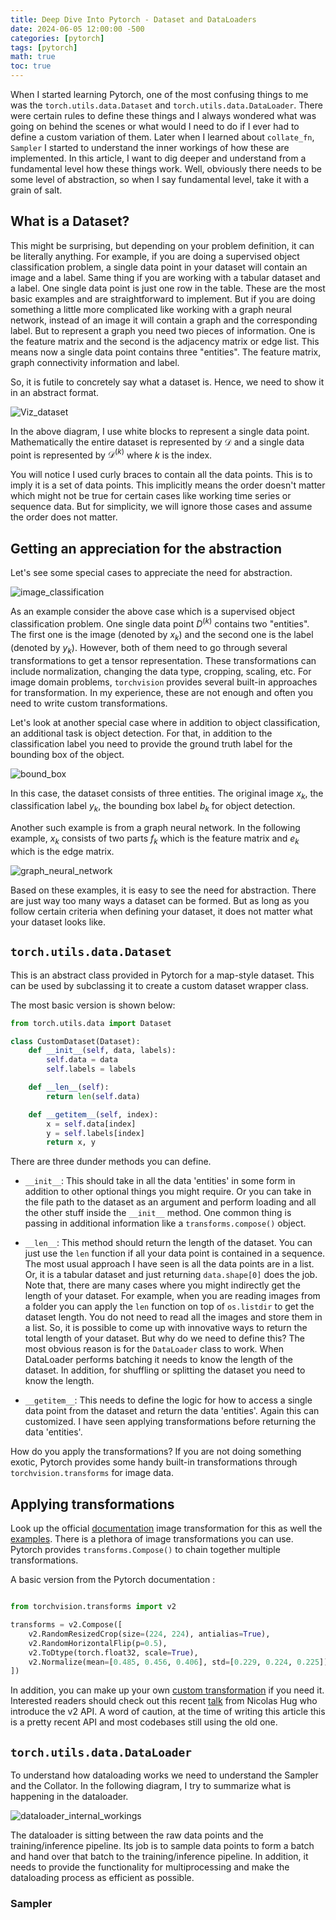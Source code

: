 ```yaml
---
title: Deep Dive Into Pytorch - Dataset and DataLoaders
date: 2024-06-05 12:00:00 -500
categories: [pytorch]
tags: [pytorch]
math: true
toc: true
---
```


When I started learning Pytorch, one of the most confusing things to me was the `torch.utils.data.Dataset` and `torch.utils.data.DataLoader`. There were certain rules to define these things and I always wondered what was going on behind the scenes or what would I need to do if I ever had to define a custom variation of them. Later when I learned about `collate_fn`, `Sampler` I started to understand the inner workings of how these are implemented. In this article, I want to dig deeper and understand from a fundamental level how these things work. Well, obviously there needs to be some level of abstraction, so when I say fundamental level, take it with a grain of salt.


## What is a Dataset?

This might be surprising, but depending on your problem definition, it can be literally anything. For example, if you are doing a supervised object classification problem, a single data point in your dataset will contain an image and a label. Same thing if you are working with a tabular dataset and a label. One single data point is just one row in the table. These are the most basic examples and are straightforward to implement. But if you are doing something a little more complicated like working with a graph neural network, instead of an image it will contain a graph and the corresponding label. But to represent a graph you need two pieces of information. One is the feature matrix and the second is the adjacency matrix or edge list. This means now a single data point contains three "entities". The feature matrix, graph connectivity information and label. 

So, it is futile to concretely say what a dataset is. Hence, we need to show it in an abstract format. 

![Viz_dataset](/assets/img/Pytorch_Dataset_DataLoaders/pdd1.png)

In the above diagram, I use white blocks to represent a single data point. Mathematically the entire dataset is represented by $\mathcal{D}$ and a single data point is represented by $\mathcal{D}^{(k)}$ where $k$ is the index.

You will notice I used curly braces to contain all the data points. This is to imply it is a set of data points. This implicitly means the order doesn't matter which might not be true for certain cases like working time series or sequence data. But for simplicity, we will ignore those cases and assume the order does not matter.

## Getting an appreciation for the abstraction
Let's see some special cases to appreciate the need for abstraction.

![image_classification](/assets/img/Pytorch_Dataset_DataLoaders/pdd2.png)

As an example consider the above case which is a supervised object classification problem. One single data point $D^{(k)}$ contains two "entities". The first one is the image (denoted by $x_k$) and the second one is the label (denoted by $y_k$). However, both of them need to go through several transformations to get a tensor representation. These transformations can include normalization, changing the data type, cropping, scaling, etc. For image domain problems, `torchvision` provides several built-in approaches for transformation. In my experience, these are not enough and often you need to write custom transformations.

Let's look at another special case where in addition to object classification, an additional task is object detection. For that, in addition to the classification label you need to provide the ground truth label for the bounding box of the object.

![bound_box](/assets/img/Pytorch_Dataset_DataLoaders/pdd3.png)

In this case, the dataset consists of three entities. The original image $x_k$, the classification label $y_k$, the bounding box label $b_k$ for object detection. 

Another such example is from a graph neural network. In the following example, $x_k$ consists of two parts $f_k$ which is the feature matrix and $e_k$ which is the edge matrix.


![graph_neural_network](/assets/img/Pytorch_Dataset_DataLoaders/pdd4.png)

Based on these examples, it is easy to see the need for abstraction. There are just way too many ways a dataset can be formed. But as long as you follow certain criteria when defining your dataset, it does not matter what your dataset looks like.

## `torch.utils.data.Dataset`

This is an abstract class provided in Pytorch for a map-style dataset. This can be used by subclassing it to create a custom dataset wrapper class.

The most basic version is shown below:

```python
from torch.utils.data import Dataset

class CustomDataset(Dataset):
    def __init__(self, data, labels):
        self.data = data
        self.labels = labels

    def __len__(self):
        return len(self.data)

    def __getitem__(self, index):
        x = self.data[index]
        y = self.labels[index]
        return x, y
```

There are three dunder methods you can define. 

- `__init__`: This should take in all the data 'entities' in some form in addition to other optional things you might require. Or you can take in the file path to the dataset as an argument and perform loading and all the other stuff inside the `__init__` method. One common thing is passing in additional information like a `transforms.compose()` object.

- `__len__`: This method should return the length of the dataset. You can just use the `len` function if all your data point is contained in a sequence. The most usual approach I have seen is all the data points are in a list. Or, it is a tabular dataset and just returning `data.shape[0]` does the job. Note that, there are many cases where you might indirectly get the length of your dataset. For example, when you are reading images from a folder you can apply the `len` function on top of `os.listdir` to get the dataset length. You do not need to read all the images and store them in a list. So, it is possible to come up with innovative ways to return the total length of your dataset. But why do we need to define this? The most obvious reason is for the `DataLoader` class to work. When DataLoader performs batching it needs to know the length of the dataset. In addition,  for shuffling or splitting the dataset you need to know the length.

- `__getitem__`: This needs to define the logic for how to access a single data point from the dataset and return the data 'entities'. Again this can customized. I have seen applying transformations before returning the data 'entities'.

How do you apply the transformations? If you are not doing something exotic, Pytorch provides some handy built-in transformations through `torchvision.transforms` for image data. 





## Applying transformations

Look up the official [documentation](https://pytorch.org/vision/main/transforms.html#v2-api-reference-recommended) image transformation for this as well the [examples](https://pytorch.org/vision/stable/auto_examples/transforms/plot_transforms_illustrations.html#sphx-glr-auto-examples-transforms-plot-transforms-illustrations-py). There is a plethora of image transformations you can use. Pytorch provides `transforms.Compose()` to chain together multiple transformations.

A basic version from the Pytorch documentation :

```python

from torchvision.transforms import v2

transforms = v2.Compose([
    v2.RandomResizedCrop(size=(224, 224), antialias=True),
    v2.RandomHorizontalFlip(p=0.5),
    v2.ToDtype(torch.float32, scale=True),
    v2.Normalize(mean=[0.485, 0.456, 0.406], std=[0.229, 0.224, 0.225]),
])
```

In addition, you can make up your own [custom transformation](https://pytorch.org/vision/main/auto_examples/transforms/plot_custom_transforms.html#sphx-glr-auto-examples-transforms-plot-custom-transforms-py) if you need it. Interested readers should check out this recent [talk](https://www.youtube.com/watch?v=_CdgR35yu9s) from Nicolas Hug who introduce the v2 API. A word of caution, at the time of writing this article this is a pretty recent API and most codebases still using the old one.

## `torch.utils.data.DataLoader`

To understand how dataloading works we need to understand the Sampler and the Collator.  In the following diagram, I try to summarize what is happening in the dataloader.

![dataloader_internal_workings](/assets/img/Pytorch_Dataset_DataLoaders/pdd5.png)


The dataloader is sitting between the raw data points and the training/inference pipeline. Its job is to sample data points to form a batch and hand over that batch to the training/inference pipeline. In addition, it needs to provide the functionality for multiprocessing and make the dataloading process as efficient as possible.

### Sampler





